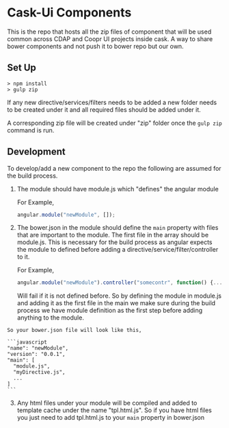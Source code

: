 # Cask-Ui Components

  This is the repo that hosts all the zip files of component that will be used common
  across CDAP and Coopr UI projects inside cask. A way to share bower components
  and not push it to bower repo but our own.

## Set Up

    > npm install
    > gulp zip

  If any new directive/services/filters needs to be added a new folder needs to
  be created under it and all required files should be added under it.

  A corresponding zip file will be created under "zip" folder once
  the ```gulp zip``` command is run.

## Development

  To develop/add a new component to the repo the following are assumed for the build
  process.

  1. The module should have module.js which "defines" the angular module

     For Example,
     ```javascript
     angular.module("newModule", []);
     ```

  2. The bower.json in the module should define the ```main``` property with files that are
     important to the module. The first file in the array should be module.js.
     This is necessary for the build process as angular expects the module to defined
     before adding a directive/service/filter/controller to it.

     For Example,
     ```javascript
     angular.module("newModule").controller("somecontr", function() {...})
     ```
     Will fail if it is not defined before. So by defining the module in module.js
     and adding it as the first file in the main we make sure during the build
     process we have module definition as the first step before adding anything
     to the module.

    So your bower.json file will look like this,

    ```javascript
    "name": "newModule",
    "version": "0.0.1",
    "main": [
      "module.js",
      "myDirective.js",
      ...
    ]
    ```

  3. Any html files under your module will be compiled and added to template cache
     under the name "tpl.html.js". So if you have html files you just need to add
     tpl.html.js to your ```main``` property in bower.json
